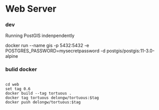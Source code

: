 # Web Server

### dev

Running PostGIS indenpendently

docker run --name gis -p 5432:5432 -e POSTGRES_PASSWORD=mysecretpassword -d postgis/postgis:11-3.0-alpine

### bulid docker

```shell

cd web
set tag 0.6
docker build --tag tortuous .
docker tag tortuous delongw/tortuous:$tag
docker push delongw/tortuous:$tag

```
